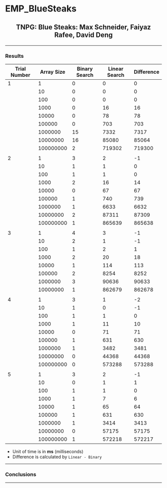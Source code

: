 # EMP_BlueSteaks

## <p align="center"> TNPG: Blue Steaks: Max Schneider, Faiyaz Rafee, David Deng

---

### Results

| Trial Number | Array Size | Binary Search | Linear Search | Difference |
|---|---|---|---|---|
| 1 | 1 | 0 | 0 | 0 |
| | 10 | 0 | 0 | 0 |
| | 100 | 0 | 0 | 0 |
| | 1000 | 0 | 16 | 16 |
| | 10000 | 0 | 78 | 78 |
| | 100000 | 0 | 703 | 703 |
| | 1000000 | 15 | 7332 | 7317 |
| | 10000000 | 16 | 85080 | 85064 |
| | 100000000 | 2 | 719302 | 719300 |
| | | | | |
| 2 | 1 | 3 | 2 | -1 |
| | 10 | 1 | 1 | 0 |
| | 100 | 1 | 1 | 0 |
| | 1000 | 2 | 16 | 14 |
| | 10000 | 0 | 67 | 67 |
| | 100000 | 1 | 740 | 739 |
| | 1000000 | 1 | 6633 | 6632 |
| | 10000000 | 2 | 87311 | 87309 |
| | 100000000 | 1 | 865639 | 865638 |
| | | | | |
| 3 | 1 | 4 | 3 | -1 |
| | 10 | 2 | 1 | -1 |
| | 100 | 1 | 2 | 1 |
| | 1000 | 2 | 20 | 18 |
| | 10000 | 1 | 114 | 113 |
| | 100000 | 2 | 8254 | 8252 |
| | 1000000 | 3 | 90636 | 90633 |
| | 10000000 | 1 | 862679 | 862678 |
| | | | | |
| 4 | 1 | 3 | 1 | -2 |
| | 10 | 1 | 0 | -1 |
| | 100 | 1 | 1 | 0 |
| | 1000 | 1 | 11 | 10 |
| | 10000 | 0 | 71 | 71 |
| | 100000 | 1 | 631 | 630 |
| | 1000000 | 1 | 3482 | 3481 | 
| | 10000000 | 0 | 44368 | 44368 |
| | 100000000 | 0 | 573288 | 573288 |
| | | | | |
| 5 | 1 | 3 | 2 | -1 |
| | 10 | 0 | 1 | 1 |
| | 100 | 1 | 1 | 0 | 
| | 1000 | 1 | 7 | 6 |
| | 10000 | 1 | 65 | 64 |
| | 100000 | 1 | 631 | 630 |
| | 1000000 | 1 | 3414 | 3413 |
| | 10000000 | 0 | 57175 | 57175 |
| | 100000000 | 1 | 572218 | 572217 |
  
* Unit of time is in **ms** (milliseconds)
* Difference is calculated by `Linear - Binary`
---

### Conclusions

---
